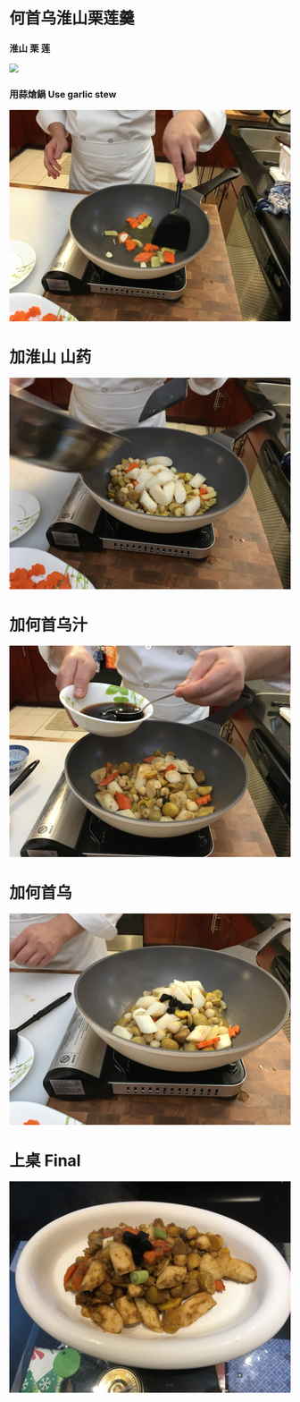 # 何首乌淮山栗莲羹   

### 淮山 栗 莲
 
![](https://github.com/harryji168/private_folder/blob/2fd46e2cf99279c1859c58c0bbdad32541cf99ff/contact/suppiler/healthy/cooking/11_cooking/0324.png)

### 用蒜熗鍋 Use garlic stew
 ![](https://github.com/harryji168/Summary_Notes/blob/cd6824bca9a025c7d025341f879c098cc7918f48/Others/cooking/11_cooking/IMG_0224.JPG)

# 加淮山 山药
![](https://github.com/harryji168/Summary_Notes/blob/2d7d996e538b8a75df460fad02f5e0656e7ed13c/Others/cooking/11_cooking/IMG_0225.JPG)

# 加何首乌汁
 ![](https://github.com/harryji168/Summary_Notes/blob/e7744ffcb1fcdbe25f517a1615bc9060b2d832bf/Others/cooking/11_cooking/IMG_0233.JPG)

# 加何首乌
 ![](https://github.com/harryji168/Summary_Notes/blob/2d7d996e538b8a75df460fad02f5e0656e7ed13c/Others/cooking/11_cooking/IMG_0229.JPG)

#  上桌 Final 
  ![](https://github.com/harryji168/Summary_Notes/blob/e7744ffcb1fcdbe25f517a1615bc9060b2d832bf/Others/cooking/11_cooking/IMG_0240.JPG)